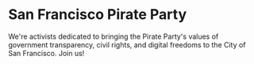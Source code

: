 # San Francisco Pirate Party

We're activists dedicated to bringing the Pirate Party's values of government transparency, civil rights, and digital freedoms to the City of San Francisco. Join us! 
